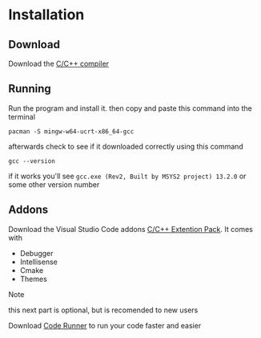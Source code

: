 # Installation

## Download
Download the [C/C++ compiler](https://www.msys2.org/)

## Running
Run the program and install it. then copy and paste this command into the terminal
```
pacman -S mingw-w64-ucrt-x86_64-gcc
```
afterwards check to see if it downloaded correctly using this command
```
gcc --version
```
if it works you'll see `gcc.exe (Rev2, Built by MSYS2 project) 13.2.0` or some other version number

## Addons
Download the Visual Studio Code addons [C/C++ Extention Pack](https://marketplace.visualstudio.com/items?itemName=ms-vscode.cpptools-extension-pack).
It comes with 
- Debugger
- Intellisense
- Cmake
- Themes

> [!NOTE]
> this next part is optional, but is recomended to new users

Download [Code Runner](https://marketplace.visualstudio.com/items?itemName=formulahendry.code-runner) to run your code faster and easier